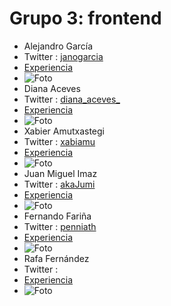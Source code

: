 <h1>Grupo 3: frontend</h1> 

- Alejandro García
- Twitter : [janogarcia](https://twitter.com/janogarcia)
- [Experiencia](http://ftt.programania.net/experiencias/14.html) 
- ![Foto](https://pbs.twimg.com/profile_images/1235397594/SDIM1581_square_PS_400x400.jpg)
- Diana Aceves
- Twitter : [diana_aceves_](https://twitter.com/diana_aceves_)
- [Experiencia](http://ftt.programania.net/experiencias/24.html) 
- ![Foto](https://pbs.twimg.com/profile_images/3653485339/9b55064607e837f5bd3a4a5a8763a725_400x400.jpeg)
- Xabier Amutxastegi
- Twitter : [xabiamu](https://twitter.com/xabiamu)
- [Experiencia](http://ftt.programania.net/experiencias/25.html) 
- ![Foto](https://pbs.twimg.com/profile_images/860412518174511104/2d4cet8i_400x400.jpg)
- Juan Miguel Imaz
- Twitter : [akaJumi](https://twitter.com/akaJumi)
- [Experiencia](http://ftt.programania.net/experiencias/26.html) 
- ![Foto](https://pbs.twimg.com/profile_images/927540298531655681/Dkj8j7C0_400x400.jpg)
- Fernando Fariña
- Twitter : [penniath](https://twitter.com/penniath)
- [Experiencia](http://ftt.programania.net/experiencias/40.html) 
- ![Foto](https://pbs.twimg.com/profile_images/470165028692189184/IrgKGKkP_400x400.png)
- Rafa Fernández
- Twitter : [](https://twitter.com/)
- [Experiencia](http://ftt.programania.net/experiencias/53.html) 
- ![Foto]()
 
